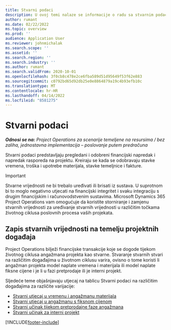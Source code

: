 ```yaml
---
title: Stvarni podaci
description: U ovoj temi nalaze se informacije o radu sa stvarnim podacima u aplikaciji Microsoft Dynamics 365 Project Operations.
author: rumant
ms.date: 02/22/2022
ms.topic: overview
ms.prod: ''
audience: Application User
ms.reviewer: johnmichalak
ms.search.scope: ''
ms.assetid: ''
ms.search.region: ''
ms.search.industry: ''
ms.author: rumant
ms.search.validFrom: 2020-10-01
ms.openlocfilehash: 3f0cb8c478e2ce6fba589d51d95649f53f62e883
ms.sourcegitcommit: c0792bd65d92db25e0e8864879a19c4b93efb10c
ms.translationtype: MT
ms.contentlocale: hr-HR
ms.lasthandoff: 04/14/2022
ms.locfileid: "8581275"
---
```

# <a name="actuals"></a>Stvarni podaci

_**Odnosi se na:** Project Operations za scenarije temeljene na resursima / bez zaliha, jednostavna implementacija – poslovanje putem predračuna_

Stvarni podaci predstavljaju pregledani i odobreni financijski napredak i napredak rasporeda na projektu. Kreiraju se kada se odobravaju stavke vremena, troška i upotrebe materijala, stavke temeljnice i fakture.

> [!IMPORTANT]
> Stvarne vrijednosti ne bi trebalo uređivati ili brisati iz sustava. U suprotnom bi to moglo negativno utjecati na financijski integritet i svaku integraciju s drugim financijskim i računovodstvenim sustavima. Microsoft Dynamics 365 Project Operations vam omogućuje da koristite storniranje i zamjenu stvarnih vrijednosti za uređivanje stvarnih vrijednosti u različitim točkama životnog ciklusa poslovnih procesa vaših projekata.

## <a name="recording-actuals-based-on-project-events"></a>Zapis stvarnih vrijednosti na temelju projektnih događaja

Project Operations bilježi financijske transakcije koje se dogode tijekom životnog ciklusa angažmana projekta kao stvarne. Stvaranje stvarnih stvari na različitim događajima u životnom ciklusu varira, ovisno o tome koristi li angažman projekta model naplate vremena i materijala ili model naplate fiksne cijene i je li u fazi pretprodaje ili je interni projekt.

Sljedeće teme objašnjavaju utjecaj na tablicu Stvarni podaci na različitim događajima za različite varijacije:

- [Stvarni utjecaj u vremenu i angažmanu materijala](ActualsonTM.md)
- [Stvarni utjecaj u angažmanu s fiksnom cijenom](ActualonFP.md)
- [Stvarni učinak tijekom pretprodajne faze angažmana](ActualonPreSales.md)
- [Stvarni učinak za interni projekt](ActualonInternal.md)

[!INCLUDE[footer-include](../includes/footer-banner.md)]
